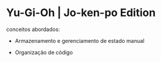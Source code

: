 # Yu-Gi-Oh | Jo-ken-po Edition

conceitos abordados:

- Armazenamento e gerenciamento de estado manual

- Organização de código
